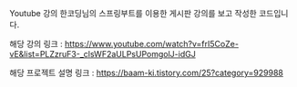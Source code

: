 Youtube 강의 한코딩님의 스프링부트를 이용한 게시판 강의를 보고 작성한 코드입니다. 

해당 강의 링크 : https://www.youtube.com/watch?v=frI5CoZe-vE&list=PLZzruF3-_clsWF2aULPsUPomgolJ-idGJ

해당 프로젝트 설명 링크 : https://baam-ki.tistory.com/25?category=929988
